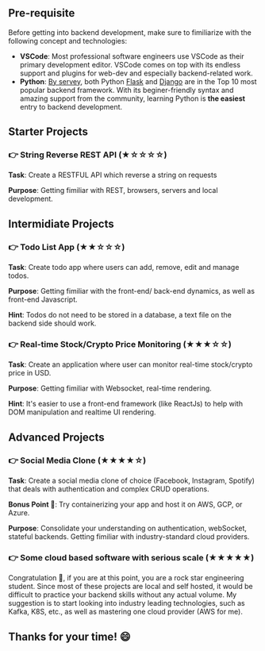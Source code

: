 #

## **Pre-requisite**

Before getting into backend development, make sure to fimiliarize with the following concept and technologies:

- **VSCode**: Most professional software engineers use VSCode as their primary development editor. VSCode comes on top with its endless support and plugins for web-dev and especially backend-related work.
- **Python**: [By servey](https://statisticsanddata.org/data/most-popular-backend-frameworks-2012-2022/), both Python [Flask](https://flask.palletsprojects.com/en/2.2.x/) and [Django](https://www.djangoproject.com/) are in the Top 10 most popular backend framework. With its beginer-friendly syntax and amazing support from the community, learning Python is **the easiest** entry to backend development.

## **Starter Projects**

### **👉 String Reverse REST API** (★☆☆☆☆)

**Task**: Create a RESTFUL API which reverse a string on requests

**Purpose**: Getting fimiliar with REST, browsers, servers and local development.

## **Intermidiate Projects**

### **👉 Todo List App** (★★☆☆☆)

**Task**: Create todo app where users can add, remove, edit and manage todos.

**Purpose**: Getting fimiliar with the front-end/ back-end dynamics, as well as front-end Javascript.

**Hint**: Todos do not need to be stored in a database, a text file on the backend side should work.

### **👉 Real-time Stock/Crypto Price Monitoring** (★★★☆☆)

**Task**: Create an application where user can monitor real-time stock/crypto price in USD.

**Purpose**: Getting fimiliar with Websocket, real-time rendering.

**Hint**: It's easier to use a front-end framework (like ReactJs) to help with DOM manipulation and realtime UI rendering.

## **Advanced Projects**

### **👉 Social Media Clone** (★★★★☆)

**Task**: Create a social media clone of choice (Facebook, Instagram, Spotify) that deals with authentication and complex CRUD operations.

**Bonus Point 💸**: Try containerizing your app and host it on AWS, GCP, or Azure.

**Purpose**: Consolidate your understanding on authentication, webSocket, stateful backends. Getting fimiliar with industry-standard cloud providers.

### **👉 Some cloud based software with serious scale** (★★★★★)

Congratulation 🎉, if you are at this point, you are a rock star engineering student. Since most of these projects are local and self hosted, it would be difficult to practice your backend skills without any actual volume. My suggestion is to start looking into industry leading technologies, such as Kafka, K8S, etc., as well as mastering one cloud provider (AWS for me).

## **Thanks for your time! 😄**

